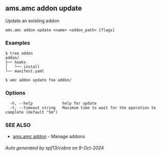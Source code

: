 ## ams.amc addon update

Update an existing addon

```
ams.amc addon update <name> <addon_path> [flags]
```

### Examples

```
$ tree addon
addon/
├── hooks
│   └── install
└── manifest.yaml

$ amc addon update foo addon/

```

### Options

```
  -h, --help             help for update
  -t, --timeout string   Maximum time to wait for the operation to complete (default "5m")
```

### SEE ALSO

* [ams.amc addon](ams.amc_addon.md)	 - Manage addons

###### Auto generated by spf13/cobra on 9-Oct-2024
